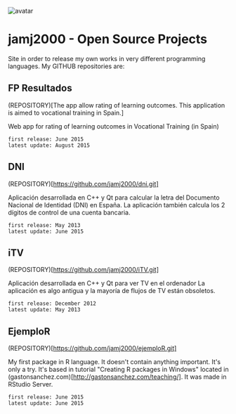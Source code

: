 ![avatar](https://avatars2.githubusercontent.com/u/2934084?v=3&s=460)

# jamj2000 - Open Source Projects
Site in order to release my own works in very different programming languages.
My GITHUB repositories are:


## FP Resultados
(REPOSITORY)[The app allow rating of learning outcomes. This application is aimed to vocational training in Spain.]    

Web app for rating of learning outcomes in Vocational Training (in Spain)

```
first release: June 2015
latest update: August 2015
``` 


## DNI
(REPOSITORY)[https://github.com/jamj2000/dni.git]

Aplicación desarrollada en C++ y Qt para calcular la letra del Documento Nacional de Identidad (DNI) en España.
La aplicación también calcula los 2 dígitos de control de una cuenta bancaria.


```
first release: May 2013
latest update: June 2015
``` 



## iTV
(REPOSITORY)[https://github.com/jamj2000/iTV.git]

Aplicación desarrollada en C++ y Qt para ver TV en el ordenador
La aplicación es algo antigua y la mayoría de flujos de TV están obsoletos. 


```
first release: December 2012
latest update: May 2013
``` 


## EjemploR
(REPOSITORY)[https://github.com/jamj2000/ejemploR.git]

My first package in R language. It doesn't contain anything important. It's only a try.
It's based in tutorial "Creating R packages in Windows" located in (gastonsanchez.com)[http://gastonsanchez.com/teaching/]. It was made in RStudio Server.

```
first release: June 2015
latest update: June 2015
``` 


